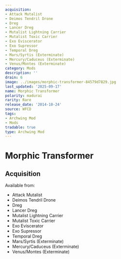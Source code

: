 ```yaml
---
acquisition:
- Attack Mutalist
- Deimos Tendril Drone
- Dreg
- Lancer Dreg
- Mutalist Lightning Carrier
- Mutalist Toxic Carrier
- Exo Eviscerator
- Exo Supressor
- Temporal Dreg
- Mars/Syrtis (Exterminate)
- Mercury/Caduceus (Exterminate)
- Venus/Montes (Exterminate)
category: Mods
description: ''
drain: 6
image: ../images/morphic-transformer-84579d7829.jpg
last_updated: '2025-09-17'
name: Morphic Transformer
polarity: madurai
rarity: Rare
release_date: '2014-10-24'
source: WFCD
tags:
- Archwing Mod
- Mods
tradable: true
type: Archwing Mod
---
```


# Morphic Transformer

## Acquisition

Available from:
- Attack Mutalist
- Deimos Tendril Drone
- Dreg
- Lancer Dreg
- Mutalist Lightning Carrier
- Mutalist Toxic Carrier
- Exo Eviscerator
- Exo Supressor
- Temporal Dreg
- Mars/Syrtis (Exterminate)
- Mercury/Caduceus (Exterminate)
- Venus/Montes (Exterminate)

